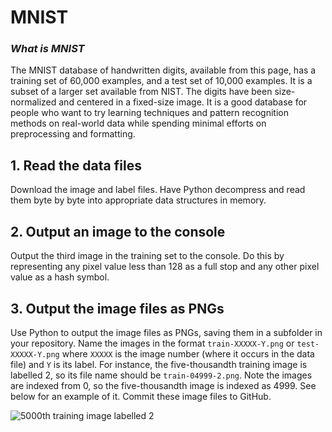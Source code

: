 # MNIST

### **_What is MNIST_**

 
The MNIST database of handwritten digits, available from this page, has a training set of 60,000 examples, and a test set of 10,000 examples. It is a subset of a larger set available from NIST. The digits have been size-normalized and centered in a fixed-size image.
It is a good database for people who want to try learning techniques and pattern recognition methods on real-world data while spending minimal efforts on preprocessing and formatting.


## 1. Read the data files
Download the image and label files.
Have Python decompress and read them byte by byte into appropriate data structures in memory.


## 2. Output an image to the console
Output the third image in the training set to the console.
Do this by representing any pixel value less than 128 as a full stop and any other pixel value as a hash symbol.


## 3. Output the image files as PNGs
Use Python to output the image files as PNGs, saving them in a subfolder in your repository.
Name the images in the format `train-XXXXX-Y.png` or `test-XXXXX-Y.png` where `XXXXX` is the image number (where it occurs in the data file) and `Y` is its label.
For instance, the five-thousandth training image is labelled 2, so its file name should be `train-04999-2.png`.
Note the images are indexed from 0, so the five-thousandth image is indexed as 4999.
See below for an example of it.
Commit these image files to GitHub.

![5000th training image labelled 2](../images/05000-2.png)
